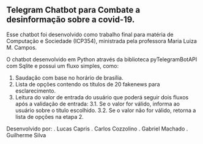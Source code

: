 ## Telegram Chatbot para Combate a desinformação sobre a covid-19.

Esse chatbot foi desenvolvido como trabalho final para matéria de Computação e Sociedade (ICP354), ministrada pela professora Maria Luiza M. Campos.

O chatbot desenvolvido em Python através da biblioteca pyTelegramBotAPI com Sqlite e possui um fluxo simples, como:

1. Saudação com base no horário de brasília.
2. Lista de opções contendo os títulos de 20 fakenews para esclarecimento.
3. Leitura do valor de entrada do usuário que poderá seguir dois fluxos após a validação de entrada:
    3.1. Se o valor for válido, informa ao usuário sobre o título escolhido.
    3.2. Se o valor não for válido, retorna a lista de opções na etapa 2.

Desenvolvido por:
.   Lucas Capris
.   Carlos Cozzolino
.   Gabriel Machado
.   Guilherme Silva

<img src= "">
<img src= "">
